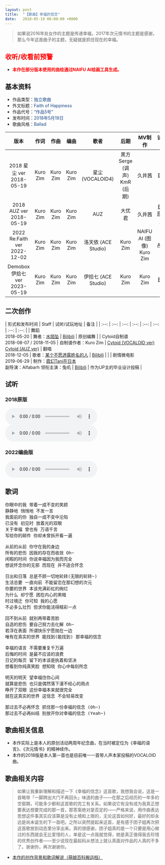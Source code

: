 ```yaml
---
layout: post
title:  "【歌曲】幸福的信念"
date:   2018-05-19 00:00:00 +0800
---
```


> 如果说2016年处女作的主题是传递幸福，2017年次元情书的主题是感谢，那么今年这首曲子的主题，无疑就是抓住现在的幸福。

## <font color="#ff0000">收听/收看前预警</font>

* <font color="#ff0000"><b>本作在部分版本使用的曲绘通过NAIFU AI绘画工具生成。</b></font>

## 基本资料

* 作品类型：<font color="#194987">独立歌曲</font>
* 外文标题：<font color="#194987">Faith of Happiness</font>
* 作品代号：<font color="#194987">“作品5号”</font>
* 发布时间：<font color="#194987">2018年5月19日</font>
* 歌曲风格：<font color="#194987">Ballad</font>

| 版本 | 作词 | 作曲 | 编曲 | 歌者 | 后期 | MV制作 | 试听地址 |
| :--: | :--: | :--: | :--: | :--: | :--: | :--: | :--: | 
| 2018 星尘 ver<br>2018-05-19 | Kuro Zim | Kuro Zim | Kuro Zim | 星尘 (VOCALOID4) | 黑方Serge (调声)<br>KmR (后期) | 久井茜 | [Bilibili](https://www.bilibili.com/video/av23611305) |
| 2018 AUZ ver<br>2018-05-19 | Kuro Zim | Kuro Zim | Kuro Zim | AUZ | 大优君 | 久井茜 | [Bilibili](https://www.bilibili.com/video/BV1tp411d7p5)<br>[网易云音乐](https://music.163.com/song?id=563912845) |
| 2022 Re:Faith ver<br>2022-12-02 | Kuro Zim | Kuro Zim | Kuro Zim | 洛天依 (ACE Studio) | Kuro Zim | NAIFU AI (图像)<br>Kuro Zim | [AcFun](https://www.acfun.cn/v/ac40004919) |
| Demobox 伊拾七 ver<br>2023-05-19 | Kuro Zim | Kuro Zim | Kuro Zim | 伊拾七 (ACE Studio) | Kuro Zim | Kuro Zim | [Bilibili](https://www.bilibili.com/video/BV14u411x7uG) |

## 二次创作

| 形式和发布时间 | Staff | 试听/试玩地址 | 备注 |
| :--: | :--: | :--: | :--: | :--: | :--: | :--: | :--: | 
| 舞蹈<br>2018-05-20 | 舞者：[水陌坠](https://space.bilibili.com/1502603) | [Bilibili](https://www.bilibili.com/video/BV19p411d7df) | 原创编舞 |
| Cytoid自制谱<br>2018-08-07 / 2018-11-05 | 自制谱作者：Kuro Zim | [Cytoid (VOCALOID ver)](https://cytoid.io/levels/faithofhappiness)<br>[Cytoid (AUZ ver)](https://cytoid.io/levels/foh.vocalistfull)
| 翻唱<br>2018-12-05 | 歌者：[某个不愿透露姓名的人](https://www.acfun.cn/u/684188) | [Bilibili](https://www.bilibili.com/video/BV12t411D7nM) |  |
| 剧情微电影<br>2019-06-29 | 制作：[霞幻Tani在日本](https://space.bilibili.com/16510497)<br>副导演：Alfabarh      领衔主演：兔叽 | [Bilibili](https://www.bilibili.com/video/BV1kx41197xf) | 作为UP主的毕业设计投稿 |

## 试听

### 2018原版

<audio controls>
	<source src="/assets/audiosong05v18sd.mp3" type="audio/mp3">
</audio>

<audio controls>
	<source src="/assets/audio/song05v18auz.mp3" type="audio/mp3">
</audio>

### 2022编曲版

<audio controls>
	<source src="/assets/audio/song05v22.mp3" type="audio/mp3">
</audio>

## 歌词

<pre>
你眼中的我 带着一成不变的笑颜
静静地 悄悄地 不发一言
我面前的你 独自一成不变中沦陷
已没有 初见时 放着光的双眼
关于幸福 曾也有 万语千言
写给你的邮件 你却未曾拆开看一遍

从前的从前 你守在我的身边
所有的悲伤 因我的存在而收敛 Oh~
闲暇的时间 你说幸福因为我而完全
想说怀念你的无邪 而现在 并不适合怀念

日出和日落 总是不顾一切地轮转(无限的轮转~)
生活总要 一直向前 不能留恋在那幻想的次元
你要的世界 本该充满彩虹的绚烂
为什么 却宁愿 困在内心的黑暗
时过境迁 你可知 我的心愿
不必多么壮烈 但求你能活得精彩一点

回不到从前 就别再带着苦脸
自造的悲伤 要自己努力去化解 Oh~
若浮在表面 所谓快乐宁愿抛在一边
唯有在真实的世界 能找到(能找到) 那幸福的信念

幸福的语言 不需要重复千万遍
后悔的时间 是最不应该的浪费
日记的每页 留下的本该是执着和坚决
想看到你纯真笑脸 想知晓 你心中每刻所念

明天的明天 望幸福住你心间
就算是悲伤 也只是偶然落下漫不经心的雨点
睁开了双眼 这份幸福本来就很完全
就在这真实的世界 这信念 不会轻易改变

那过去不必再怀念 抓住那一份幸福的信念 (Oh~)
那过去不必再纠结 别放开你对幸福的信念 (Yeah~)
</pre>

## 歌曲相关信息

* 本作实际上是本人的原创活动两周年纪念曲，在当时被定位为《幸福的语言》、《次元情书》的精神续作。
* 本作的2018版是本人第一首也是目前唯一一首带人声本家投稿的VOCALOID曲。

## 歌曲相关内容

> 如果让我重新理解和描述一下《幸福的信念》这首歌，我想我会说，这是一首略带「一脚跨出大门不再回头」味道的曲子——在那之后经历的一年多的空窗期，可能多少都和这首歌的完工有关系。如果说它有没有成为我真正想要表达想要完成的那一首，那答案绝对是否定的——严格来说，用作曲表达思想这件事其实应该算是没有止境和上限的，无论这首如何好，最好的却永远是尚未诞生的下一首吧。之所以突然提起来这首，是有感于团子姐再次把这首歌放到动态里分享出来。真的很感谢，团子姐真的是一个只要是用心做过的东西就会无比爱惜的人，单是这一点我就觉得，她是真正值得我去珍惜的优秀创作者——至少说现在最起码从想法上就认真面对作品的人真的不多了。谢谢你，再次谢谢你。 

* [本作的创作背景和歌词解说（萌娘百科搬运档）](https://zh.moegirl.org.cn/%E5%B9%B8%E7%A6%8F%E7%9A%84%E4%BF%A1%E5%BF%B5#%E6%AD%8C%E6%9B%B2%E5%88%9B%E4%BD%9C%E8%83%8C%E6%99%AF)